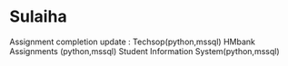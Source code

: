# Sulaiha
Assignment completion update :
Techsop(python,mssql) 
HMbank Assignments (python,mssql)
Student Information System(python,mssql)
